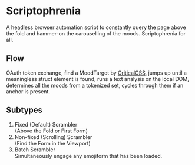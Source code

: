 # Scriptophrenia

A headless browser automation script to constantly query the page above the 
fold and hammer-on the carouselling of the moods. Scriptophrenia for all.

## Flow

OAuth token exchange, find a MoodTarget by [CriticalCSS][0], jumps up until 
a meaningless struct element is found, runs a text analysis on the local DOM, 
determines all the moods from a tokenized set, cycles through them if an anchor 
is present.

## Subtypes

1. Fixed (Default) Scrambler  
   (Above the Fold or First Form)
2. Non-fixed (Scrolling) Scrambler  
   (Find the Form in the Viewport)
3. Batch Scrambler  
   Simultaneously engage any emojiform that has been loaded.

[0]: https://github.com/addyosmani/critical
